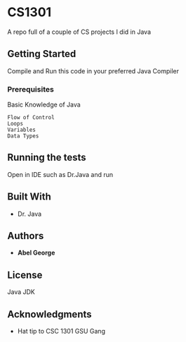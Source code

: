 # CS1301
A repo full of a couple of CS projects I did in Java

## Getting Started

Compile and Run this code in your preferred Java Compiler

### Prerequisites

Basic Knowledge of Java


```
Flow of Control
Loops
Variables
Data Types
```



## Running the tests
Open in IDE such as Dr.Java and run


## Built With

* Dr. Java



## Authors

* **Abel George** 

## License

Java JDK

## Acknowledgments

* Hat tip to CSC 1301 GSU Gang


